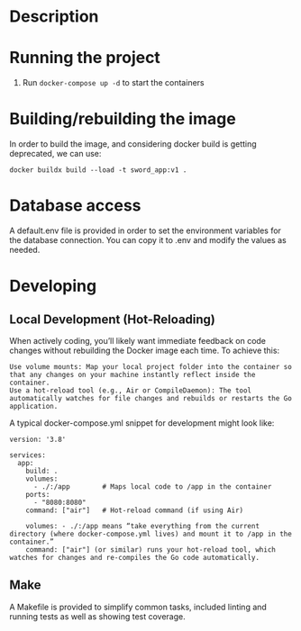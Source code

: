 # Description

# Running the project

1. Run `docker-compose up -d` to start the containers

# Building/rebuilding the image

In order to build the image, and considering docker build is getting deprecated, we can use:

`docker buildx build --load -t sword_app:v1 . `

# Database access

A default.env file is provided in order to set the environment variables for the database connection. You can copy it to .env and modify the values as needed.

# Developing

## Local Development (Hot-Reloading)

When actively coding, you’ll likely want immediate feedback on code changes without rebuilding the Docker image each time. To achieve this:

    Use volume mounts: Map your local project folder into the container so that any changes on your machine instantly reflect inside the container.
    Use a hot-reload tool (e.g., Air or CompileDaemon): The tool automatically watches for file changes and rebuilds or restarts the Go application.

A typical docker-compose.yml snippet for development might look like:

```docker
version: '3.8'

services:
  app:
    build: .
    volumes:
      - ./:/app        # Maps local code to /app in the container
    ports:
      - "8080:8080"
    command: ["air"]   # Hot-reload command (if using Air)

    volumes: - ./:/app means “take everything from the current directory (where docker-compose.yml lives) and mount it to /app in the container.”
    command: ["air"] (or similar) runs your hot-reload tool, which watches for changes and re-compiles the Go code automatically.

```

## Make

A Makefile is provided to simplify common tasks, included linting and running tests as well as showing test coverage.